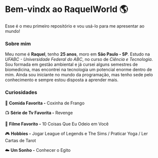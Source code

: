 # Bem-vindx ao RaquelWorld :earth_americas:

Esse é o meu primeiro repositório e vou usá-lo para me apresentar ao mundo!

### Sobre mim

Meu nome é **Raquel**, tenho **25 anos**, moro em **São Paulo - SP**. Estudo na _UFABC - Universidade Federal do ABC_, no curso de _Ciência e Tecnologia_. Sou formada em gestão ambiental e já cursei alguns semestres de biomedicina, mas encontrei na tecnologia um potencial enorme dentro de mim. Ainda sou iniciante no mundo da programação, mas tenho sede pelo conhecimento e sempre estou disposta a aprender mais. 

### Curiosidades

 :poultry_leg: **Comida Favorita -** Coxinha de Frango

 :tv: **Série de Tv Favorita -** Revenge

 :popcorn: **Filme Favorito -** 10 Coisas Que Eu Odeio em Você

 :video_game: **Hobbies -** Jogar League of Legends e The Sims / Praticar Yoga / Ler Cartas de Tarot

 :cloud: **Um Sonho -** Conhecer o Egito



 
